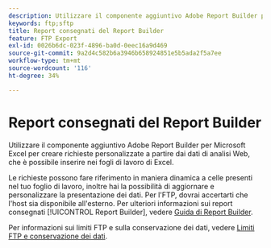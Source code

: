 ```yaml
---
description: Utilizzare il componente aggiuntivo Adobe Report Builder per Microsoft Excel per creare richieste personalizzate a partire dai dati di analisi Web, che è possibile inserire nei fogli di lavoro di Excel.
keywords: ftp;sftp
title: Report consegnati del Report Builder
feature: FTP Export
exl-id: 0026b6dc-023f-4896-ba0d-0eec16a9d469
source-git-commit: 9a2d4c582b6a3946b658924851e5b5ada2f5a7ee
workflow-type: tm+mt
source-wordcount: '116'
ht-degree: 34%

---
```


# Report consegnati del Report Builder

Utilizzare il componente aggiuntivo Adobe Report Builder per Microsoft Excel per creare richieste personalizzate a partire dai dati di analisi Web, che è possibile inserire nei fogli di lavoro di Excel.

Le richieste possono fare riferimento in maniera dinamica a celle presenti nel tuo foglio di lavoro, inoltre hai la possibilità di aggiornare e personalizzare la presentazione dei dati. Per l&#39;FTP, dovrai accertarti che l&#39;host sia disponibile all&#39;esterno. Per ulteriori informazioni sui report consegnati [!UICONTROL Report Builder], vedere [Guida di Report Builder](https://experienceleague.adobe.com/en/docs/analytics/analyze/report-builder/rb-overview).

Per informazioni sui limiti FTP e sulla conservazione dei dati, vedere [Limiti FTP e conservazione dei dati](/help/export/ftp-and-sftp/ftp-limits.md).
